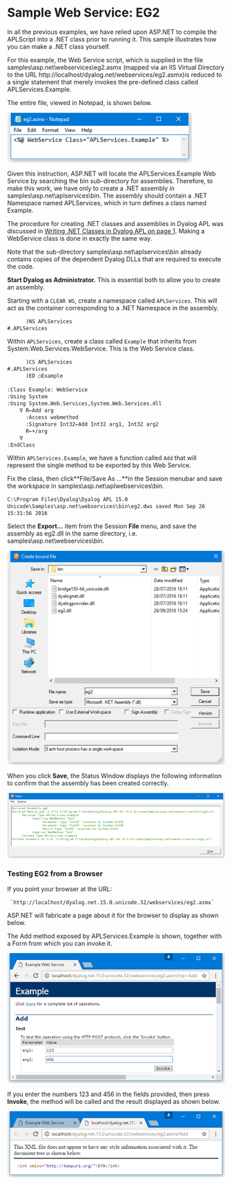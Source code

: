 # Sample Web Service: EG2

In all the previous examples, we have relied upon ASP.NET to compile the APLScript into a .NET class prior to running it. This sample illustrates how you can make a .NET class yourself.

For this example, the Web Service script, which is supplied in the file samples\asp.net\webservices\eg2.asmx (mapped via an IIS Virtual Directory to the URL http://localhost/dyalog.net/webservices/eg2.asmx)is reduced to a single statement that merely invokes the pre-defined class called APLServices.Example.

The entire file, viewed in Notepad, is shown below.

![eg2_1](../img/eg2-1.png)

Given this instruction, ASP.NET will locate the APLServices.Example Web Service by searching the bin sub-directory for assemblies. Therefore, to make this work, we have only to create a .NET assembly in samples\asp.net\aplservices\bin. The assembly should contain a .NET Namespace named APLServices, which in turn defines a class named Example.

The procedure for creating .NET classes and assemblies in Dyalog APL was discussed in [Writing .NET Classes in Dyalog APL on page 1](../Writing%20.Net%20Classes/Chapter%20Heading.htm#Chapter_Heading). Making a WebService class is done in exactly the same way.

Note that the sub-directory samples\asp.net\aplservices\bin already contains copies of the dependent Dyalog DLLs that are required to execute the code.

**Start Dyalog as Administrator.** This is essential both to allow you to create an assembly.

Starting with a `CLEAR WS`,  create a namespace called `APLServices`. This will act as the container corresponding to a .NET Namespace in the assembly.
```apl
      )NS APLServices
#.APLServices
```

Within `APLServices`, create a class called `Example` that inherits from System.Web.Services.WebService. This is the Web Service class.
```apl
      )CS APLServices
#.APLServices
      )ED ○Example

:Class Example: WebService                        
:Using System                                     
:Using System.Web.Services,System.Web.Services.dll
    ∇ R←Add arg                                   
      :Access webmethod                           
      :Signature Int32←Add Int32 arg1, Int32 arg2 
      R←+/arg                                     
    ∇                                             
:EndClass                             
```

Within `APLServices.Example`, we have a function called `Add` that will represent the single method to be exported by this Web Service.

Fix the class, then click**File/Save As ...**in the Session menubar and save the workspace in samples\asp.net\aplwebservices\bin.
```apl
C:\Program Files\Dyalog\Dyalog APL 15.0 Unicode\Samples\asp.net\webservices\bin\eg2.dws saved Mon Sep 26 15:31:56 2016

```

Select the **Export…** item from the Session **File** menu, and save the assembly as eg2.dll in the same directory, i.e. samples\asp.net\webservices\bin.

![eg2_2](../img/eg2-2.png)

When you click **Save**, the Status Window displays the following information to confirm that the assembly has been created correctly.

![eg2_3](../img/eg2-3.png)

### Testing EG2 from a Browser

If you point your browser at the URL:
```apl
 `http://localhost/dyalog.net.15.0.unicode.32/webservices/eg2.asmx`
```

ASP.NET will fabricate a page about it for the browser to display as shown below.

The Add method exposed by APLServices.Example is shown, together with a Form from which you can invoke it.

![eg2_4](../img/eg2-4.png)

If you enter the numbers 123 and 456 in the fields provided, then press **Invoke**, the method will be called and the result displayed as shown below.

![eg2_5](../img/eg2-5.png)

